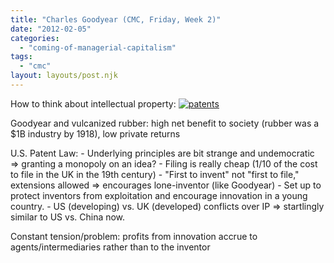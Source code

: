 ```yaml
---
title: "Charles Goodyear (CMC, Friday, Week 2)"
date: "2012-02-05"
categories: 
  - "coming-of-managerial-capitalism"
tags: 
  - "cmc"
layout: layouts/post.njk
---
```


How to think about intellectual property: [![](images/patents-300x100.jpg "patents")](http://colinbarry.com/wp-content/uploads/2012/02/patents.jpg)

Goodyear and vulcanized rubber: high net benefit to society (rubber was a $1B industry by 1918), low private returns

U.S. Patent Law: - Underlying principles are bit strange and undemocratic => granting a monopoly on an idea? - Filing is really cheap (1/10 of the cost to file in the UK in the 19th century) - "First to invent" not "first to file," extensions allowed => encourages lone-inventor (like Goodyear) - Set up to protect inventors from exploitation and encourage innovation in a young country. - US (developing) vs. UK (developed) conflicts over IP => startlingly similar to US vs. China now.

Constant tension/problem: profits from innovation accrue to agents/intermediaries rather than to the inventor
